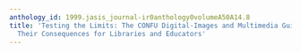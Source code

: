 ```yaml
---
anthology_id: 1999.jasis_journal-ir0anthology0volumeA50A14.8
title: 'Testing the Limits: The CONFU Digital-Images and Multimedia Guidelines and
  Their Consequences for Libraries and Educators'
---
```

